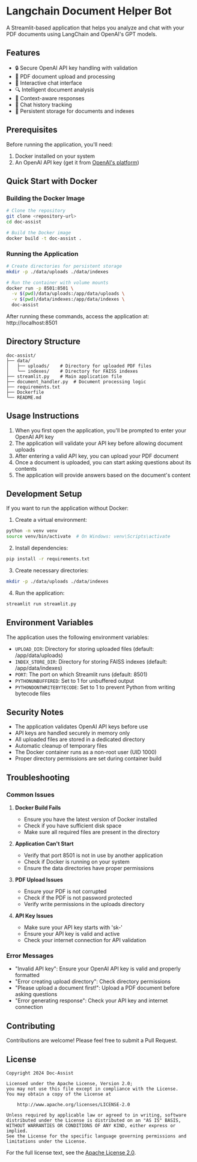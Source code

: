 # Langchain Document Helper Bot

A Streamlit-based application that helps you analyze and chat with your PDF documents using LangChain and OpenAI's GPT models.

## Features

- 🔒 Secure OpenAI API key handling with validation
- 📄 PDF document upload and processing
- 💬 Interactive chat interface
- 🔍 Intelligent document analysis
- 🎯 Context-aware responses
- 🔄 Chat history tracking
- 📁 Persistent storage for documents and indexes

## Prerequisites

Before running the application, you'll need:

1. Docker installed on your system
2. An OpenAI API key (get it from [OpenAI's platform](https://platform.openai.com/account/api-keys))

## Quick Start with Docker

### Building the Docker Image

```bash
# Clone the repository
git clone <repository-url>
cd doc-assist

# Build the Docker image
docker build -t doc-assist .
```

### Running the Application

```bash
# Create directories for persistent storage
mkdir -p ./data/uploads ./data/indexes

# Run the container with volume mounts
docker run -p 8501:8501 \
  -v $(pwd)/data/uploads:/app/data/uploads \
  -v $(pwd)/data/indexes:/app/data/indexes \
  doc-assist
```

After running these commands, access the application at: http://localhost:8501

## Directory Structure

```
doc-assist/
├── data/
│   ├── uploads/    # Directory for uploaded PDF files
│   └── indexes/    # Directory for FAISS indexes
├── streamlit.py    # Main application file
├── document_handler.py  # Document processing logic
├── requirements.txt
├── Dockerfile
└── README.md
```

## Usage Instructions

1. When you first open the application, you'll be prompted to enter your OpenAI API key
2. The application will validate your API key before allowing document uploads
3. After entering a valid API key, you can upload your PDF document
4. Once a document is uploaded, you can start asking questions about its contents
5. The application will provide answers based on the document's content

## Development Setup

If you want to run the application without Docker:

1. Create a virtual environment:
```bash
python -m venv venv
source venv/bin/activate  # On Windows: venv\Scripts\activate
```

2. Install dependencies:
```bash
pip install -r requirements.txt
```

3. Create necessary directories:
```bash
mkdir -p ./data/uploads ./data/indexes
```

4. Run the application:
```bash
streamlit run streamlit.py
```

## Environment Variables

The application uses the following environment variables:

- `UPLOAD_DIR`: Directory for storing uploaded files (default: /app/data/uploads)
- `INDEX_STORE_DIR`: Directory for storing FAISS indexes (default: /app/data/indexes)
- `PORT`: The port on which Streamlit runs (default: 8501)
- `PYTHONUNBUFFERED`: Set to 1 for unbuffered output
- `PYTHONDONTWRITEBYTECODE`: Set to 1 to prevent Python from writing bytecode files

## Security Notes

- The application validates OpenAI API keys before use
- API keys are handled securely in memory only
- All uploaded files are stored in a dedicated directory
- Automatic cleanup of temporary files
- The Docker container runs as a non-root user (UID 1000)
- Proper directory permissions are set during container build

## Troubleshooting

### Common Issues

1. **Docker Build Fails**
   - Ensure you have the latest version of Docker installed
   - Check if you have sufficient disk space
   - Make sure all required files are present in the directory

2. **Application Can't Start**
   - Verify that port 8501 is not in use by another application
   - Check if Docker is running on your system
   - Ensure the data directories have proper permissions

3. **PDF Upload Issues**
   - Ensure your PDF is not corrupted
   - Check if the PDF is not password protected
   - Verify write permissions in the uploads directory

4. **API Key Issues**
   - Make sure your API key starts with 'sk-'
   - Ensure your API key is valid and active
   - Check your internet connection for API validation

### Error Messages

- "Invalid API key": Ensure your OpenAI API key is valid and properly formatted
- "Error creating upload directory": Check directory permissions
- "Please upload a document first!": Upload a PDF document before asking questions
- "Error generating response": Check your API key and internet connection

## Contributing

Contributions are welcome! Please feel free to submit a Pull Request.

## License

```
Copyright 2024 Doc-Assist

Licensed under the Apache License, Version 2.0;
you may not use this file except in compliance with the License.
You may obtain a copy of the License at

    http://www.apache.org/licenses/LICENSE-2.0

Unless required by applicable law or agreed to in writing, software
distributed under the License is distributed on an "AS IS" BASIS,
WITHOUT WARRANTIES OR CONDITIONS OF ANY KIND, either express or implied.
See the License for the specific language governing permissions and
limitations under the License.
```

For the full license text, see the [Apache License 2.0](https://www.apache.org/licenses/LICENSE-2.0). 